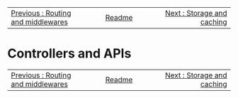 <!-- menu --><table style='width:100%'><tr><td style='width: 33%'><div style="text-align: left"><a href="./106-routing-and-middlewares.md">Previous : Routing and middlewares</a></div></td><td style='width: 33%; text-align: center'><div style="Center"><a href="./README.md"> Readme</a></div></td><td style='width: 33%'><div style="text-align: right"><a href="./108-storage-and-caching.md">Next : Storage and caching</a></div></td></tr></table>

# Controllers and APIs

<!-- menu --><table style='width:100%'><tr><td style='width: 33%'><div style="text-align: left"><a href="./106-routing-and-middlewares.md">Previous : Routing and middlewares</a></div></td><td style='width: 33%; text-align: center'><div style="Center"><a href="./README.md"> Readme</a></div></td><td style='width: 33%'><div style="text-align: right"><a href="./108-storage-and-caching.md">Next : Storage and caching</a></div></td></tr></table>
